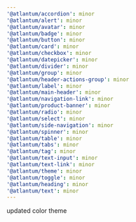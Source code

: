 ```yaml
---
'@atlantum/accordion': minor
'@atlantum/alert': minor
'@atlantum/avatar': minor
'@atlantum/badge': minor
'@atlantum/button': minor
'@atlantum/card': minor
'@atlantum/checkbox': minor
'@atlantum/datepicker': minor
'@atlantum/divider': minor
'@atlantum/group': minor
'@atlantum/header-actions-group': minor
'@atlantum/label': minor
'@atlantum/main-header': minor
'@atlantum/navigation-link': minor
'@atlantum/product-banner': minor
'@atlantum/radio': minor
'@atlantum/select': minor
'@atlantum/side-navigation': minor
'@atlantum/spinner': minor
'@atlantum/table': minor
'@atlantum/tabs': minor
'@atlantum/tag': minor
'@atlantum/text-input': minor
'@atlantum/text-link': minor
'@atlantum/theme': minor
'@atlantum/toggle': minor
'@atlantum/heading': minor
'@atlantum/text': minor
---
```


updated color theme
